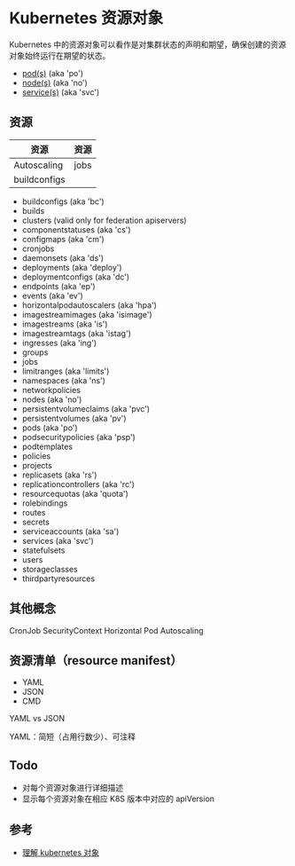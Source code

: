 # Kubernetes 资源对象

Kubernetes 中的资源对象可以看作是对集群状态的声明和期望，确保创建的资源对象始终运行在期望的状态。

* [pod(s)](./k8s-pod.md) (aka 'po')
* [node(s)](./k8s-node.md) (aka 'no')
* [service(s)](./k8s-service.md) (aka 'svc')

## 资源

| 资源         | 资源 |
| ------------ | ---- |
| Autoscaling  | jobs |
| buildconfigs |      |

* buildconfigs (aka 'bc')
* builds
* clusters (valid only for federation apiservers)
* componentstatuses (aka 'cs')
* configmaps (aka 'cm')
* cronjobs
* daemonsets (aka 'ds')
* deployments (aka 'deploy')
* deploymentconfigs (aka 'dc')
* endpoints (aka 'ep')
* events (aka 'ev')
* horizontalpodautoscalers (aka 'hpa')
* imagestreamimages (aka 'isimage')
* imagestreams (aka 'is')
* imagestreamtags (aka 'istag')
* ingresses (aka 'ing')
* groups
* jobs
* limitranges (aka 'limits')
* namespaces (aka 'ns')
* networkpolicies
* nodes (aka 'no')
* persistentvolumeclaims (aka 'pvc')
* persistentvolumes (aka 'pv')
* pods (aka 'po')
* podsecuritypolicies (aka 'psp')
* podtemplates
* policies
* projects
* replicasets (aka 'rs')
* replicationcontrollers (aka 'rc')
* resourcequotas (aka 'quota')
* rolebindings
* routes
* secrets
* serviceaccounts (aka 'sa')
* services (aka 'svc')
* statefulsets
* users
* storageclasses
* thirdpartyresources

## 其他概念

CronJob
SecurityContext
Horizontal Pod Autoscaling

## 资源清单（resource manifest）

* YAML
* JSON
* CMD

YAML vs JSON

YAML：简短（占用行数少）、可注释

## Todo

* 对每个资源对象进行详细描述
* 显示每个资源对象在相应 K8S 版本中对应的 apiVersion

## 参考

* [理解 kubernetes 对象](https://www.huweihuang.com/article/kubernetes/understanding-kubernetes-objects/)
